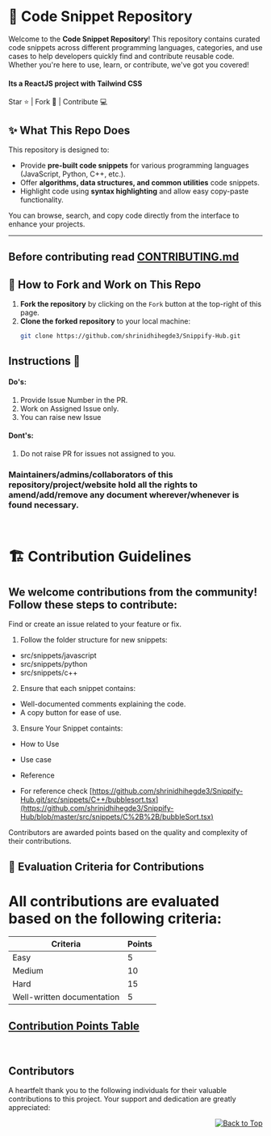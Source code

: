 # 🚀 Code Snippet Repository

Welcome to the **Code Snippet Repository**! This repository contains curated code snippets across different programming languages, categories, and use cases to help developers quickly find and contribute reusable code. Whether you're here to use, learn, or contribute, we've got you covered!

#### Its a ReactJS project with Tailwind CSS

Star ⭐ | Fork 🔗 | Contribute 💻

## ✨ What This Repo Does

This repository is designed to:
- Provide **pre-built code snippets** for various programming languages (JavaScript, Python, C++, etc.).
- Offer **algorithms, data structures, and common utilities** code snippets.
- Highlight code using **syntax highlighting** and allow easy copy-paste functionality.

You can browse, search, and copy code directly from the interface to enhance your projects.

---

## Before contributing read [CONTRIBUTING.md](https://github.com/shrinidhihegde3/Snippify-Hub/blob/main/CONTRIBUTING.md)

## 🎯 How to Fork and Work on This Repo

1. **Fork the repository** by clicking on the `Fork` button at the top-right of this page.
2. **Clone the forked repository** to your local machine:
   ```bash
   git clone https://github.com/shrinidhihegde3/Snippify-Hub.git


## Instructions 🎒

#### Do's:
1) Provide Issue Number in the PR.
2) Work on Assigned Issue only.
3) You can raise new Issue

#### Dont's:
1) Do not raise PR for issues not assigned to you.

### Maintainers/admins/collaborators of this repository/project/website hold all the rights to amend/add/remove any document wherever/whenever is found necessary.

<br/>

# 🏗️ Contribution Guidelines
## We welcome contributions from the community! Follow these steps to contribute:

Find or create an issue related to your feature or fix.
1. Follow the folder structure for new snippets:
  - src/snippets/javascript
  - src/snippets/python
  - src/snippets/c++
2. Ensure that each snippet contains:
  - Well-documented comments explaining the code.
  - A copy button for ease of use.
3. Ensure Your Snippet containts:
  - How to Use
  - Use case
  - Reference

- For reference check [https://github.com/shrinidhihegde3/Snippify-Hub.git/src/snippets/C++/bubblesort.tsx](https://github.com/shrinidhihegde3/Snippify-Hub/blob/master/src/snippets/C%2B%2B/bubbleSort.tsx)

Contributors are awarded points based on the quality and complexity of their contributions.

## 📝 Evaluation Criteria for Contributions
# All contributions are evaluated based on the following criteria:

| Criteria                | Points                                                                 |
|-------------------------|-----------------------------------------------------------------------------|
| Easy                    | 5           |
| Medium                  | 10          |
| Hard                    | 15          |
| Well-written documentation	| 5          |


## [Contribution Points Table](https://docs.google.com/spreadsheets/d/1hIlVf_ihUG4SuDe_o4330SGlZacrRw6Guigw39m9wmg/edit?gid=0#gid=0)

<br>

## Contributors

A heartfelt thank you to the following individuals for their valuable contributions to this project. Your support and dedication are greatly appreciated:

<!-- readme: contributors -start -->
<!-- readme: contributors -end -->


<div align="right">
    <a href="#top">
        <img src="https://img.shields.io/badge/Back%20to%20Top-000000?style=for-the-badge&logo=github&logoColor=white" alt="Back to Top">
    </a>
</div>










